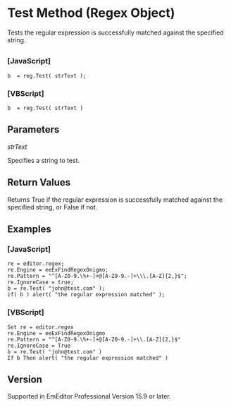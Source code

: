 # Test Method (Regex Object)

Tests the regular expression is successfully matched against the specified string.

## 

### \[JavaScript\]

```
b  = reg.Test( strText );
```

### \[VBScript\]

```
b  = reg.Test( strText )
```

## Parameters

_strText_

Specifies a string to test.

## Return Values

Returns True if the regular expression is successfully matched against the specified string, or False if not.

## Examples

### \[JavaScript\]

```
re = editor.regex;
re.Engine = eeExFindRegexOnigmo;
re.Pattern = "^[A-Z0-9.\%+-]+@[A-Z0-9.-]+\\\.[A-Z]{2,}$";
re.IgnoreCase = true;
b = re.Test( "john@test.com" );
if( b ) alert( "the regular expression matched" );
```

### \[VBScript\]

```
Set re = editor.regex
re.Engine = eeExFindRegexOnigmo
re.Pattern = "^[A-Z0-9.\%+-]+@[A-Z0-9.-]+\\.[A-Z]{2,}$"
re.IgnoreCase = True
b = re.Test( "john@test.com" )
If b Then alert( "the regular expression matched" )
```

## Version

Supported in EmEditor Professional Version 15.9 or later.
